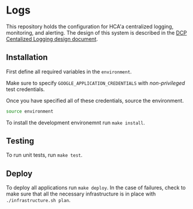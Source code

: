 # Logs

This repository holds the configuration for HCA'a centralized logging, monitoring, and alerting. The design of this system is described in the [DCP Centalized Logging design document](https://docs.google.com/document/d/15RUEodhwS8wtgkIpoJ_6uI9eCErzAw2YXzY6MwwUcG4/edit?usp=sharing).

## Installation

First define all required variables in the `environment`.

Make sure to specify `GOOGLE_APPLICATION_CREDENTIALS` with _non-privileged_
test credentials.

Once you have specified all of these credentials, source the environment.

```bash
source environment
```

To install the development environemnt run `make install`.

## Testing

To run unit tests, run `make test`.

## Deploy

To deploy all applications run `make deploy`. In the case of failures, check to make sure that all the necessary infrastructure is in place with `./infrastructure.sh plan`.
